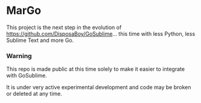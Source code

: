 # MarGo

This project is the next step in the evolution of https://github.com/DisposaBoy/GoSublime...
this time with less Python, less Sublime Text and more Go.

### Warning

This repo is made public at this time solely to make it easier to integrate with GoSublime.

It is under very active experimental development and code may be broken or deleted at any time.

